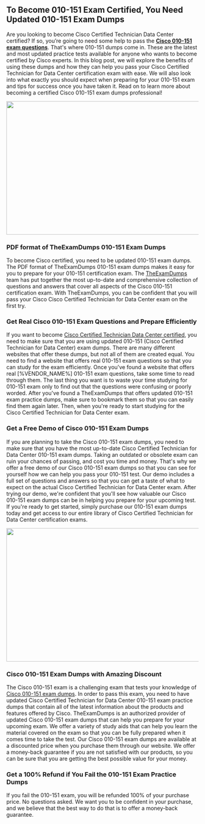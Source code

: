 <h2><strong>To Become 010-151 Exam Certified, You Need Updated 010-151 Exam Dumps</strong></h2> <p>Are you looking to become Cisco Certified Technician Data Center certified? If so, you’re going to need some help to pass the <strong><a href="https://www.theexamdumps.com/cisco/010-151-exam-questions">Cisco 010-151 exam questions</a></strong>. That's where 010-151 dumps come in. These are the latest and most updated practice tests available for anyone who wants to become certified by Cisco experts. In this blog post, we will explore the benefits of using these dumps and how they can help you pass your Cisco Certified Technician for Data Center certification exam with ease. We will also look into what exactly you should expect when preparing for your 010-151 exam and tips for success once you have taken it. Read on to learn more about becoming a certified Cisco 010-151 exam dumps professional!</p> <p><img alt="" src="https://www.certcollections.com/uploads/content/image_1_.jpg" style="height:350px; width:750px" /></p> <h3><strong>PDF format of TheExamDumps 010-151 Exam Dumps</strong></h3> <p>To become Cisco certified, you need to be updated 010-151 exam dumps. The PDF format of TheExamDumps 010-151 exam dumps makes it easy for you to prepare for your 010-151 certification exam. The <a href="https://www.theexamdumps.com/">TheExamDumps</a> team has put together the most up-to-date and comprehensive collection of questions and answers that cover all aspects of the Cisco 010-151 certification exam. With TheExamDumps, you can be confident that you will pass your Cisco Cisco Certified Technician for Data Center exam on the first try.</p> <h3><strong>Get Real Cisco 010-151 Exam Questions and Prepare Efficiently</strong></h3> <p>If you want to become <a href="https://www.theexamdumps.com/cisco-certified-technician-data-center-exam-dumps">Cisco Certified Technician Data Center certified</a>, you need to make sure that you are using updated 010-151 (Cisco Certified Technician for Data Center) exam dumps. There are many different websites that offer these dumps, but not all of them are created equal. You need to find a website that offers real 010-151 exam questions so that you can study for the exam efficiently. Once you've found a website that offers real [%VENDOR_NAME%] 010-151 exam questions, take some time to read through them. The last thing you want is to waste your time studying for 010-151 exam only to find out that the questions were confusing or poorly worded. After you've found a TheExamDumps that offers updated 010-151 exam practice dumps, make sure to bookmark them so that you can easily find them again later. Then, when you're ready to start studying for the Cisco Certified Technician for Data Center exam.</p> <h3><strong>Get a Free Demo of Cisco 010-151 Exam Dumps</strong></h3> <p>If you are planning to take the Cisco 010-151 exam dumps, you need to make sure that you have the most up-to-date Cisco Certified Technician for Data Center 010-151 exam dumps. Taking an outdated or obsolete exam can ruin your chances of passing, and cost you time and money. That's why we offer a free demo of our Cisco 010-151 exam dumps so that you can see for yourself how we can help you pass your 010-151 test. Our demo includes a full set of questions and answers so that you can get a taste of what to expect on the actual Cisco Certified Technician for Data Center exam. After trying our demo, we're confident that you'll see how valuable our Cisco 010-151 exam dumps can be in helping you prepare for your upcoming test. If you're ready to get started, simply purchase our 010-151 exam dumps today and get access to our entire library of Cisco Certified Technician for Data Center certification exams.</p> <p><img alt="" src="https://www.certcollections.com/uploads/content/image_2.jpg" style="height:350px; width:750px" /></p> <h3><strong>Cisco 010-151 Exam Dumps with Amazing Discount</strong></h3> <p>The Cisco 010-151 exam is a challenging exam that tests your knowledge of <a href="https://www.theexamdumps.com/cisco/010-151-exam-questions">Cisco 010-151 exam dumps</a>. In order to pass this exam, you need to have updated Cisco Certified Technician for Data Center 010-151 exam practice dumps that contain all of the latest information about the products and features offered by Cisco. TheExamDumps is an authorized provider of updated Cisco 010-151 exam dumps that can help you prepare for your upcoming exam. We offer a variety of study aids that can help you learn the material covered on the exam so that you can be fully prepared when it comes time to take the test. Our Cisco 010-151 exam dumps are available at a discounted price when you purchase them through our website. We offer a money-back guarantee if you are not satisfied with our products, so you can be sure that you are getting the best possible value for your money.</p> <h3><strong>Get a 100% Refund if You Fail the 010-151 Exam Practice Dumps</strong></h3> <p>If you fail the 010-151 exam, you will be refunded 100% of your purchase price. No questions asked. We want you to be confident in your purchase, and we believe that the best way to do that is to offer a money-back guarantee.</p>
